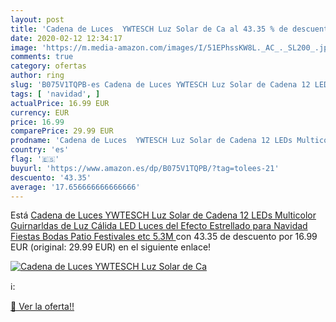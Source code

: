 ```yaml
---
layout: post
title: 'Cadena de Luces  YWTESCH Luz Solar de Ca al 43.35 % de descuento'
date: 2020-02-12 12:34:17
image: 'https://m.media-amazon.com/images/I/51EPhssKW8L._AC_._SL200_.jpg'
comments: true
category: ofertas
author: ring
slug: 'B075V1TQPB-es Cadena de Luces YWTESCH Luz Solar de Cadena 12 LEDs...'
tags: [ 'navidad', ]
actualPrice: 16.99 EUR
currency: EUR
price: 16.99
comparePrice: 29.99 EUR
prodname: 'Cadena de Luces  YWTESCH Luz Solar de Cadena 12 LEDs Multicolor Guirnarldas de Luz Cálida LED Luces del Efecto Estrellado para Navidad  Fiestas  Bodas  Patio  Festivales etc  5.3M '
country: 'es'
flag: '🇪🇸'
buyurl: 'https://www.amazon.es/dp/B075V1TQPB/?tag=tolees-21'
descuento: '43.35'
average: '17.656666666666666'
---
```


Está [Cadena de Luces  YWTESCH Luz Solar de Cadena 12 LEDs Multicolor Guirnarldas de Luz Cálida LED Luces del Efecto Estrellado para Navidad  Fiestas  Bodas  Patio  Festivales etc  5.3M ](https://www.amazon.es/dp/B075V1TQPB/?tag=tolees-21) con 43.35 de descuento por 16.99 EUR (original: 29.99 EUR) en el siguiente enlace!

[![Cadena de Luces  YWTESCH Luz Solar de Ca](https://m.media-amazon.com/images/I/51EPhssKW8L._AC_._SL200_.jpg)](https://www.amazon.es/dp/B075V1TQPB/?tag=tolees-21)

ℹ️:


[🛒 Ver la oferta!!](https://www.amazon.es/dp/B075V1TQPB/?tag=tolees-21)

